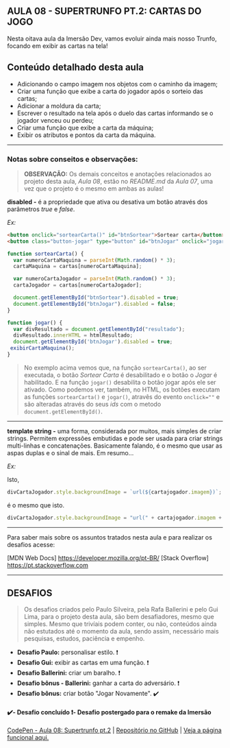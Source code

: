 AULA 08 - SUPERTRUNFO PT.2: CARTAS DO JOGO
---

Nesta oitava aula da Imersão Dev, vamos evoluir ainda mais nosso Trunfo, focando em exibir as cartas na tela! 

## Conteúdo detalhado desta aula

- Adicionando o campo imagem nos objetos com o caminho da imagem;
- Criar uma função que exibe a carta do jogador após o sorteio das cartas;
- Adicionar a moldura da carta;
- Escrever o resultado na tela após o duelo das cartas informando se o jogador venceu ou perdeu;
- Criar uma função que exibe a carta da máquina;
- Exibir os atributos e pontos da carta da máquina.


---

### Notas sobre conseitos e observações:
>**OBSERVAÇÃO:** Os demais conceitos e anotações relacionados ao projeto desta aula, _Aula 08_, estão no _README.md_ da _Aula 07_, uma vez que o projeto é o mesmo em ambas as aulas!   

**disabled -** é a propriedade que ativa ou desativa um botão através dos parâmetros _true_ e _false_.

_Ex:_
~~~html
<button onclick="sortearCarta()" id="btnSortear">Sortear carta</button>
<button class="button-jogar" type="button" id="btnJogar" onclick="jogar()" disabled="false">Jogar</button>
~~~

~~~javascript
function sortearCarta() {
  var numeroCartaMaquina = parseInt(Math.random() * 3);
  cartaMaquina = cartas[numeroCartaMaquina];

  var numeroCartaJogador = parseInt(Math.random() * 3);
  cartaJogador = cartas[numeroCartaJogador];

  document.getElementById("btnSortear").disabled = true;
  document.getElementById("btnJogar").disabled = false;
}

function jogar() {
  var divResultado = document.getElementById("resultado");
  divResultado.innerHTML = htmlResultado;
  document.getElementById('btnJogar').disabled = true;
 exibirCartaMaquina();
}
~~~~
>No exemplo acima vemos que, na função ```sortearCarta()```, ao ser executada, o botão _Sortear Carta_ é desabilitado e o botão o _Jogar_ é habilitado. E na função ```jogar()``` desabilita o botão jogar após ele ser ativado.
>Como podemos ver, também, no HTML, os botões executam as funções ```sortearCarta()``` e ```jogar()```, atravês do evento ```onclick=""``` e são alteradas através do seus _ids_ com o metodo ```document.getElementById()```.

---

**template string -** uma forma, considerada por muitos, mais simples de criar strings. Permitem expressões embutidas e pode ser usada para criar strings multi-linhas e concatenações. Basicamente falando, é o mesmo que usar as aspas duplas e o sinal de mais. Em resumo...

_Ex:_

Isto,

~~~javascript
divCartaJogador.style.backgroundImage = `url(${cartajogador.imagem})`;
~~~

é o mesmo que isto.

~~~javascript
divCartaJogador.style.backgroundImage = "url(" + cartajogador.imagem + ")";
~~~


---

Para saber mais sobre os assuntos tratados nesta aula e para realizar os desafios acesse:

[MDN Web Docs] https://developer.mozilla.org/pt-BR/
[Stack Overflow] https://pt.stackoverflow.com


---

## DESAFIOS

>Os desafios criados pelo Paulo Silveira, pela Rafa Ballerini e pelo Gui Lima, para o projeto desta aula, são bem desafiadores, mesmo que simples. Mesmo que trivíais podem conter, ou não, conteúdos ainda não estutados até o momento da aula, sendo assim, necessário mais pesquisas, estudos, paciência e empenho.

- **Desafio Paulo:** personalisar estilo. ❗
- **Desafio Gui:** exibir as cartas em uma função. ❗
- **Desafio Ballerini:** criar um baralho. ❗
- **Desafio bônus - Ballerini:** ganhar a carta do adversário. ❗
- **Desafio bônus:** criar botão "Jogar Novamente". ✔️

#### ✔️- Desafio concluído ❗- Desafio postergado para o remake da Imersão

[CodePen - Aula 08: Supertrunfo pt.2](https://codepen.io/lannyer/pen/KKyJdjx) | [Repositório no GitHub](https://github.com/Lannyer/imersaodev3/tree/master/Aula8-SuperTrunfopt2) | [Veja a página funcional aqui.]()